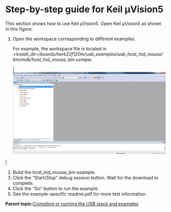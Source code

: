 # Step-by-step guide for Keil µVision5

This section shows how to use Keil µVision5. Open Keil µVision5 as shown in this figure:

1.  Open the workspace corresponding to different examples.

    For example, the workspace file is located in *<install\_dir\>/boards/twrk22f120m/usb\_examples/usb\_host\_hid\_mouse/bm/mdk/host\_hid\_mouse\_bm.uvmpw.*

    |![](../images/keil_uvision_workspace.jpg "Keil µVision5 workspace")

|

2.  Build the host\_hid\_mouse\_bm example.
3.  Click the “Start/Stop” debug session button. Wait for the download to complete.
4.  Click the “Go” button to run the example.
5.  See the example-specific readme.pdf for more test information.

**Parent topic:**[Compiling or running the USB stack and examples](../topics/compiling_or_running_the_usb_stack_and_examples.md)


